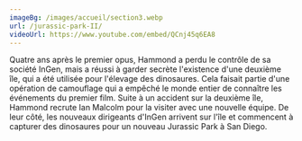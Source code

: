 ```yaml
---
imageBg: /images/accueil/section3.webp
url: /jurassic-park-II/
videoUrl: https://www.youtube.com/embed/QCnj45q6EA8
---
```

Quatre ans après le premier opus, Hammond a perdu le contrôle de sa société InGen, mais a réussi à garder secrète l'existence d'une deuxième île, qui a été utilisée pour l'élevage des dinosaures. Cela faisait partie d'une opération de camouflage qui a empêché le monde entier de connaître les événements du premier film. Suite à un accident sur la deuxième île, Hammond recrute Ian Malcolm  pour la visiter avec une nouvelle équipe. De leur côté, les nouveaux dirigeants d'InGen arrivent sur l'île et commencent à capturer des dinosaures pour un nouveau Jurassic Park à San Diego.